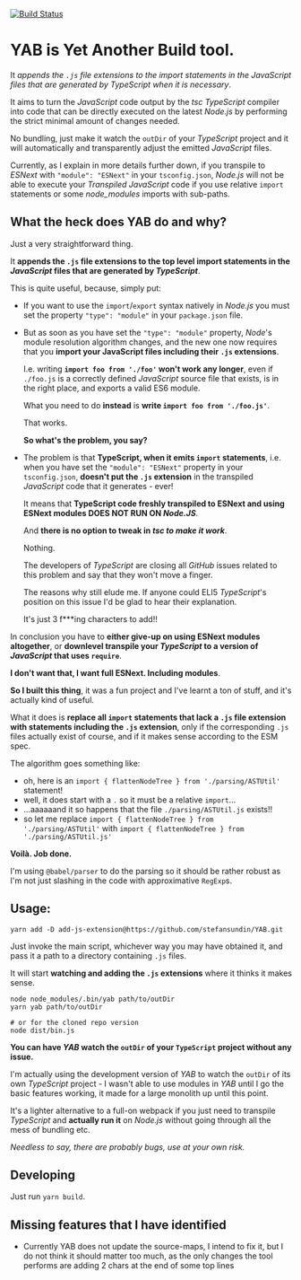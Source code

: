 [![Build Status](https://travis-ci.com/djfm/YAB.svg?branch=main)](https://travis-ci.com/djfm/YAB)

# YAB is Yet Another Build tool.

It **appends the `.js` file extensions to the import statements
in the *JavaScript* files that are generated by *TypeScript** when it is necessary*.

It aims to turn the *JavaScript* code output by the *tsc* *TypeScript*
compiler into code that can be directly executed on the latest *Node.js*
by performing the strict minimal amount of changes needed.

No bundling, just make it watch the `outDir` of your *TypeScript* project and
it will automatically and transparently adjust the emitted *JavaScript* files.

Currently, as I explain in more details further down,
if you transpile to *ESNext* with `"module": "ESNext"` in your `tsconfig.json`,
*Node.js* will not be able to execute your *Transpiled* *JavaScript* code if you use relative `import` statements or
some *node_modules* imports with sub-paths.

## What the heck does YAB do and why?

Just a very straightforward thing.

It **appends the `.js` file extensions to the top level import statements
in the *JavaScript* files that are generated by *TypeScript***.

This is quite useful, because, simply put:

- If you want to use the `import`/`export` syntax natively in *Node.js*
  you must set the property `"type": "module"` in your `package.json` file.

- But as soon as you have set the `"type": "module"` property,
  *Node*'s module resolution algorithm changes, and the new one
  now requires that you **import your JavaScript files
  including their `.js` extensions**.

  I.e. writing **`import foo from './foo'` won't work any longer**,
  even if `./foo.js` is a correctly defined *JavaScript*
  source file that exists, is in the right place, and exports
  a valid ES6 module.

  What you need to do **instead** is **write `import foo from './foo.js'`**.

  That works.

  **So what's the problem, you say?**

- The problem is that **TypeScript, when it emits `import` statements**,
  i.e. when you have set the `"module": "ESNext"` property in your `tsconfig.json`,
  **doesn't put the `.js` extension** in the transpiled *JavaScript* code
  that it generates - ever!

  It means that **TypeScript code freshly transpiled to ESNext and
  using ESNext modules DOES NOT RUN ON *Node.JS***.

  And **there is no option to tweak in *tsc to make it work***.

  Nothing.

  The developers of *TypeScript* are closing all *GitHub* issues related to this
  problem and say that they won't move a finger.

  The reasons why still elude me. If anyone could ELI5 *TypeScript*'s position
  on this issue I'd be glad to hear their explanation.

  It's just 3 f***ing characters to add!!

In conclusion you have to **either give-up on using ESNext modules altogether**,
or **downlevel transpile your *TypeScript* to a version of *JavaScript*
that uses `require`**.

**I don't want that, I want full ESNext. Including modules**.

**So I built this thing**, it was a fun project and I've learnt a ton of stuff,
and it's actually kind of useful.

What it does is **replace all `import` statements that lack a `.js` file extension
with statements including the `.js` extension**, only if the corresponding `.js` files
actually exist of course, and if it makes sense according to the ESM spec.

The algorithm goes something like:

- oh, here is an `import { flattenNodeTree } from './parsing/ASTUtil'` statement!
- well, it does start with a `.` so it must be a relative `import`...
- ...aaaaaand it so happens that the file `./parsing/ASTUtil.js` exists!!
- so let me replace `import { flattenNodeTree } from './parsing/ASTUtil'`
  with `import { flattenNodeTree } from './parsing/ASTUtil.js'`

**Voilà. Job done.**

I'm using `@babel/parser` to do the parsing so it should be rather robust
as I'm not just slashing in the code with approximative `RegExp`s.

## Usage:

```shell
yarn add -D add-js-extension@https://github.com/stefansundin/YAB.git
```

Just invoke the main script, whichever way you may have obtained it,
and pass it a path to a directory containing `.js` files.

It will start **watching and adding the `.js` extensions** where it thinks
it makes sense.

```
node node_modules/.bin/yab path/to/outDir
yarn yab path/to/outDir

# or for the cloned repo version
node dist/bin.js
```

**You can have *YAB* watch the `outDir` of your `TypeScript` project without any issue.**

I'm actually using the development version of *YAB* to watch the `outDir` of its own
*TypeScript* project - I wasn't able to use modules in *YAB* until I go the basic features working,
it made for a large monolith up until this point.

It's a lighter alternative to a full-on webpack if you just need to transpile *TypeScript*
and **actually run it** on *Node.js* without going through all the mess of bundling etc.

*Needless to say, there are probably bugs, use at your own risk.*

## Developing

Just run `yarn build`.

## Missing features that I have identified

- Currently YAB does not update the source-maps, I intend to fix it, but I do not think it should matter too much,
  as the only changes the tool performs are adding 2 chars at the end of some top lines
